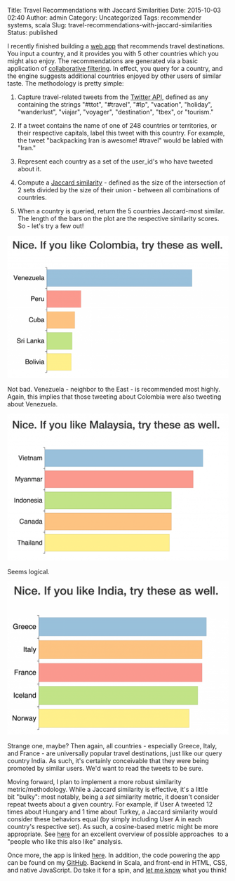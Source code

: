 Title: Travel Recommendations with Jaccard Similarities
Date: 2015-10-03 02:40
Author: admin
Category: Uncategorized
Tags: recommender systems, scala
Slug: travel-recommendations-with-jaccard-similarities
Status: published

I recently finished building a [web
app](http://countryrecommender.herokuapp.com/) that recommends travel
destinations. You input a country, and it provides you with 5 other
countries which you might also enjoy. The recommendations are generated
via a basic application of [collaborative
filtering](https://en.wikipedia.org/wiki/Collaborative_filtering). In
effect, you query for a country, and the engine suggests additional
countries enjoyed by other users of similar taste. The methodology is
pretty simple:

1. Capture travel-related tweets from the [Twitter
API](http://twitter4j.org/en/), defined as any containing the strings
"#ttot", "#travel", "#lp", "vacation", "holiday", "wanderlust",
"viajar", "voyager", "destination", "tbex", or "tourism."

2. If a tweet contains the name of one of 248 countries or territories,
or their respective capitals, label this tweet with this country. For
example, the tweet "backpacking Iran is awesome! #travel" would be
labled with "Iran."

3. Represent each country as a set of the user_id's who have tweeted
about it.

4. Compute a [Jaccard
similarity](https://en.wikipedia.org/wiki/Jaccard_index) - defined as
the size of the intersection of 2 sets divided by the size of their
union - between all combinations of countries.

5. When a country is queried, return the 5 countries Jaccard-most
similar. The length of the bars on the plot are the respective
similarity scores. So - let's try a few out!

![colombia recommendations](figures/colombia_recommendations.png)

Not
bad. Venezuela - neighbor to the East - is recommended most highly.
Again, this implies that those tweeting about Colombia were also
tweeting about Venezuela.

![malaysia recommendations](figures/malaysia_recommendations.png)

Seems
logical.

![india recommendations](figures/india_recommendations.png)


Strange one, maybe? Then again, all countries - especially Greece,
Italy, and France - are universally popular travel destinations, just
like our query country India. As such, it's certainly conceivable that
they were being promoted by similar users. We'd want to read the tweets
to be sure.

Moving forward, I plan to implement a more robust similarity
metric/methodology. While a Jaccard similarity is effective, it's a
little bit "bulky": most notably, being a *set* similarity metric, it
doesn't consider repeat tweets about a given country. For example, if
User A tweeted 12 times about Hungary and 1 time about Turkey, a Jaccard
similarity would consider these behaviors equal (by simply
including User A in each country's respective set). As such, a
cosine-based metric might be more appropriate. See
[here](http://www.benfrederickson.com/distance-metrics/) for an
excellent overview of possible approaches  to a "people who like this
also like" analysis.

Once more, the app is linked
[here](http://countryrecommender.herokuapp.com/). In addition, the code
powering the app can be found on my
[GitHub](https://github.com/cavaunpeu/countryrecommender). Backend in
Scala, and front-end in HTML, CSS, and native JavaScript. Do take it for
a spin, and [let me know](https://twitter.com/WillTravelLife) what you
think!
